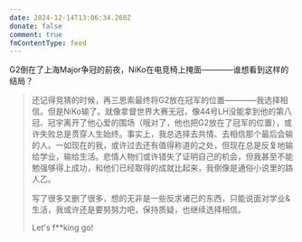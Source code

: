 ```yaml
---
date: 2024-12-14T13:06:34.260Z
donate: false
comment: true
fmContentType: feed
---
```

G2倒在了上海Major争冠的前夜，NiKo在电竞椅上掩面————谁想看到这样的结局？


>还记得竞猜的时候，再三思索最终将G2放在冠军的位置————我选择相信。但是NiKo输了。就像拿督世界大赛无冠，像44号LH没能拿到他的第八冠、冠宇离开了他心爱的围场（哦对了，他也把G2放在了冠军的位置），或许失败总是贯穿人生始终。事实上，我总选择去共情、去相信那个最后会输的人。一如现在的我，或许过去还有值得称道的之处，但现在总是反复地输给学业，输给生活。悲情人物们或许错失了证明自己的机会，但我甚至不能勉强够得上成功，和他们已经取得的成就比起来，我倒像是通俗小说里的路人乙。
>
>写了很多又删了很多，想的无非是一些反求诸己的东西，只能说面对学业&生活，我或许还是要努努力吧，保持质疑，也继续选择相信。
>
>Let's f**king go!